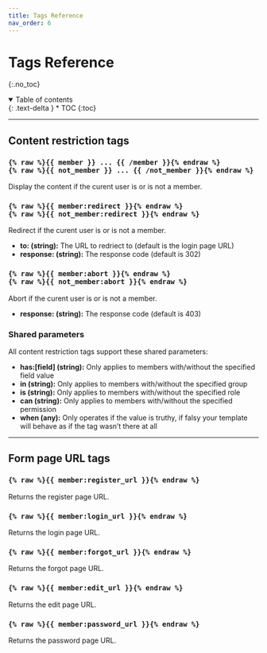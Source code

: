 ```yaml
---
title: Tags Reference
nav_order: 6
---
```


# Tags Reference
{:.no_toc}

<details open markdown="block">
  <summary>
      Table of contents
  </summary>
  {: .text-delta }
* TOC
{:toc}
</details>

---

## Content restriction tags

### `{% raw %}{{ member }} ... {{ /member }}{% endraw %}` <br /> `{% raw %}{{ not_member }} ... {{ /not_member }}{% endraw %}`

Display the content if the curent user is or is not a member.

### `{% raw %}{{ member:redirect }}{% endraw %}` <br /> `{% raw %}{{ not_member:redirect }}{% endraw %}`

Redirect if the curent user is or is not a member.

* **to: (string):** The URL to redriect to (default is the login page URL)
* **response: (string):** The response code (default is 302)

### `{% raw %}{{ member:abort }}{% endraw %}` <br /> `{% raw %}{{ not_member:abort }}{% endraw %}`

Abort if the curent user is or is not a member.

* **response: (string):** The response code (default is 403)

### Shared parameters

All content restriction tags support these shared parameters:

* **has:[field] (string):** Only applies to members with/without the specified field value
* **in (string):** Only applies to members with/without the specified group
* **is (string):** Only applies to members with/without the specified role
* **can (string):** Only applies to members with/without the specified permission
* **when (any):** Only operates if the value is truthy, if falsy your template will behave as if the tag wasn’t there at all

---

## Form page URL tags

### `{% raw %}{{ member:register_url }}{% endraw %}`

Returns the register page URL.

### `{% raw %}{{ member:login_url }}{% endraw %}`

Returns the login page URL.

### `{% raw %}{{ member:forgot_url }}{% endraw %}`

Returns the forgot page URL.

### `{% raw %}{{ member:edit_url }}{% endraw %}`

Returns the edit page URL.

### `{% raw %}{{ member:password_url }}{% endraw %}`

Returns the password page URL.